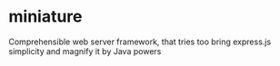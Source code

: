 miniature
=========

Comprehensible web server framework, that tries too bring express.js simplicity and magnify it by Java powers
